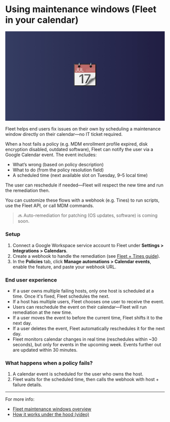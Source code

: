 # Using maintenance windows (Fleet in your calendar)

![Configuring maintenance windows in Fleet](../website/assets/images/articles/configuring-maintenance-windows-in-fleet-1600x900@2x.jpg)

Fleet helps end users fix issues on their own by scheduling a maintenance window directly on their calendar—no IT ticket required.

When a host fails a policy (e.g. MDM enrollment profile expired, disk encryption disabled, outdated software), Fleet can notify the user via a Google Calendar event. The event includes:

* What’s wrong (based on policy description)
* What to do (from the policy resolution field)
* A scheduled time (next available slot on Tuesday, 9–5 local time)

The user can reschedule if needed—Fleet will respect the new time and run the remediation then.

You can customize these flows with a webhook (e.g. Tines) to run scripts, use the Fleet API, or call MDM commands.

> 🔜 Auto-remediation for patching (OS updates, software) is coming soon.

### Setup

1. Connect a Google Workspace service account to Fleet under **Settings > Integrations > Calendars**.
2. Create a webhook to handle the remediation (see [Fleet + Tines guide](https://fleetdm.com/guides/building-webhook-flows-with-fleet-and-tines)).
3. In the **Policies** tab, click **Manage automations > Calendar events**, enable the feature, and paste your webhook URL.

### End user experience

* If a user owns multiple failing hosts, only one host is scheduled at a time. Once it's fixed, Fleet schedules the next.
* If a host has multiple users, Fleet chooses one user to receive the event.
* Users can reschedule the event on their calendar—Fleet will run remediation at the new time.
* If a user moves the event to before the current time, Fleet shifts it to the next day.
* If a user deletes the event, Fleet automatically reschedules it for the next day.
* Fleet monitors calendar changes in real time (reschedules within ~30 seconds), but only for events in the upcoming week. Events further out are updated within 30 minutes.

### What happens when a policy fails?

1. A calendar event is scheduled for the user who owns the host.
2. Fleet waits for the scheduled time, then calls the webhook with host + failure details.

---

For more info:

* [Fleet maintenance windows overview](https://fleetdm.com/announcements/fleet-in-your-calendar-introducing-maintenance-windows)
* [How it works under the hood (video)](https://www.youtube.com/watch?v=Ra47xZwSitQ)

<meta name="articleTitle" value="Using maintenance windows (Fleet in your calendar)">
<meta name="authorFullName" value="Noah Talerman">
<meta name="authorGitHubUsername" value="noahtalerman">
<meta name="category" value="guides">
<meta name="publishedOn" value="2025-05-15">
<meta name="articleImageUrl" value="../website/assets/images/articles/configuring-maintenance-windows-in-fleet-1600x900@2x.jpg">
<meta name="description" value="How to schedule time for self-remediation when your end users are free using Fleet's maintenance windows.">
